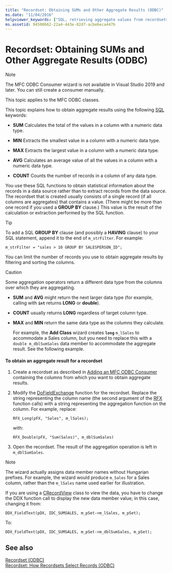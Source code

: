 ```yaml
---
title: "Recordset: Obtaining SUMs and Other Aggregate Results (ODBC)"
ms.date: "11/04/2016"
helpviewer_keywords: ["SQL, retrieving aggregate values from recordsets", "recordsets, retrieving SQL aggregate values", "retrieving SQL aggregate values from recordsets", "ODBC recordsets, retrieving SQL aggregate values", "SQL aggregate values", "SQL Server projects, retrieving aggregate values from recordsets", "SQL aggregate values, retrieving from recordsets"]
ms.assetid: 94500662-22a4-443e-82d7-acbe6eca447b
---
```

# Recordset: Obtaining SUMs and Other Aggregate Results (ODBC)

> [!NOTE]
> The MFC ODBC Consumer wizard is not available in Visual Studio 2019 and later. You can still create a consumer manually.

This topic applies to the MFC ODBC classes.

This topic explains how to obtain aggregate results using the following [SQL](../../data/odbc/sql.md) keywords:

- **SUM** Calculates the total of the values in a column with a numeric data type.

- **MIN** Extracts the smallest value in a column with a numeric data type.

- **MAX** Extracts the largest value in a column with a numeric data type.

- **AVG** Calculates an average value of all the values in a column with a numeric data type.

- **COUNT** Counts the number of records in a column of any data type.

You use these SQL functions to obtain statistical information about the records in a data source rather than to extract records from the data source. The recordset that is created usually consists of a single record (if all columns are aggregates) that contains a value. (There might be more than one record if you used a **GROUP BY** clause.) This value is the result of the calculation or extraction performed by the SQL function.

> [!TIP]
> To add a SQL **GROUP BY** clause (and possibly a **HAVING** clause) to your SQL statement, append it to the end of `m_strFilter`. For example:

```
m_strFilter = "sales > 10 GROUP BY SALESPERSON_ID";
```

You can limit the number of records you use to obtain aggregate results by filtering and sorting the columns.

> [!CAUTION]
> Some aggregation operators return a different data type from the columns over which they are aggregating.

- **SUM** and **AVG** might return the next larger data type (for example, calling with **`int`** returns **LONG** or **double**).

- **COUNT** usually returns **LONG** regardless of target column type.

- **MAX** and **MIN** return the same data type as the columns they calculate.

     For example, the **Add Class** wizard creates **`long`** `m_lSales` to accommodate a Sales column, but you need to replace this with a `double m_dblSumSales` data member to accommodate the aggregate result. See the following example.

#### To obtain an aggregate result for a recordset

1. Create a recordset as described in [Adding an MFC ODBC Consumer](../../mfc/reference/adding-an-mfc-odbc-consumer.md) containing the columns from which you want to obtain aggregate results.

1. Modify the [DoFieldExchange](../../mfc/reference/crecordset-class.md#dofieldexchange) function for the recordset. Replace the string representing the column name (the second argument of the [RFX](../../data/odbc/record-field-exchange-using-rfx.md) function calls) with a string representing the aggregation function on the column. For example, replace:

    ```
    RFX_Long(pFX, "Sales", m_lSales);
    ```

     with:

    ```
    RFX_Double(pFX, "Sum(Sales)", m_dblSumSales)
    ```

1. Open the recordset. The result of the aggregation operation is left in `m_dblSumSales`.

> [!NOTE]
> The wizard actually assigns data member names without Hungarian prefixes. For example, the wizard would produce `m_Sales` for a Sales column, rather than the `m_lSales` name used earlier for illustration.

If you are using a [CRecordView](../../mfc/reference/crecordview-class.md) class to view the data, you have to change the DDX function call to display the new data member value; in this case, changing it from:

```
DDX_FieldText(pDX, IDC_SUMSALES, m_pSet->m_lSales, m_pSet);
```

To:

```
DDX_FieldText(pDX, IDC_SUMSALES, m_pSet->m_dblSumSales, m_pSet);
```

## See also

[Recordset (ODBC)](../../data/odbc/recordset-odbc.md)<br/>
[Recordset: How Recordsets Select Records (ODBC)](../../data/odbc/recordset-how-recordsets-select-records-odbc.md)
